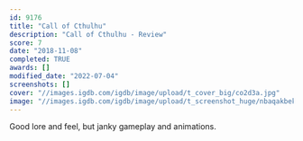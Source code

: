 ```yaml
---
id: 9176
title: "Call of Cthulhu"
description: "Call of Cthulhu - Review"
score: 7
date: "2018-11-08"
completed: TRUE
awards: []
modified_date: "2022-07-04"
screenshots: []
cover: "//images.igdb.com/igdb/image/upload/t_cover_big/co2d3a.jpg"
image: "//images.igdb.com/igdb/image/upload/t_screenshot_huge/nbaqakbeks0svtwxfwq9.jpg"
---
```

Good lore and feel, but janky gameplay and animations.